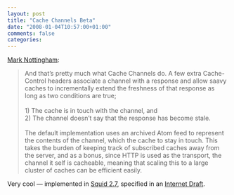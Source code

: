 ```yaml
---
layout: post
title: "Cache Channels Beta"
date: "2008-01-04T10:57:00+01:00"
comments: false
categories: 
---
```


<p><a href="http://www.mnot.net/blog/2008/01/04/cache_channels">Mark Nottingham</a>:</p>

<blockquote>
<p>And that’s pretty much what Cache Channels do. A few extra Cache-Control headers associate a channel with a response and allow saavy caches to incrementally extend the freshness of that response as long as two conditions are true;<br /><br />1) The cache is in touch with the channel, and <br />2) The channel doesn’t say that the response has become stale.<br /><br />The default implementation uses an archived Atom feed to represent the contents of the channel, which the cache to stay in touch. This takes the burden of keeping track of subscribed caches away from the server, and as a bonus, since HTTP is used as the transport, the channel it self is cacheable, meaning that scaling this to a large cluster of caches can be efficient easily.</p>
</blockquote>

<p>Very cool &#8212; implemented in <a href="http://www.squid-cache.org/Versions/v2/2.7/">Squid 2.7</a>, specified in an <a href="http://ietfreport.isoc.org/idref/draft-nottingham-http-cache-channels/">Internet Draft</a>. </p>



